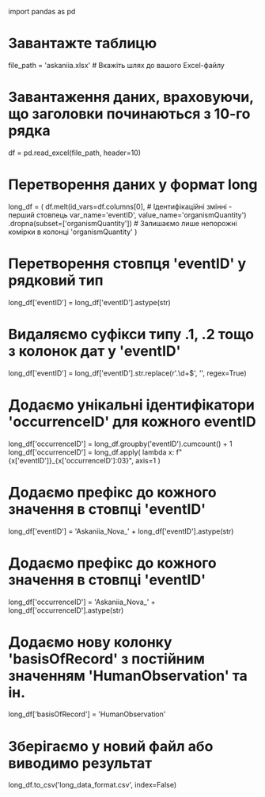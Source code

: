 import pandas as pd

# Завантажте таблицю
file_path = 'askaniia.xlsx'  # Вкажіть шлях до вашого Excel-файлу

# Завантаження даних, враховуючи, що заголовки починаються з 10-го рядка
df = pd.read_excel(file_path, header=10)

# Перетворення даних у формат long
long_df = (
    df.melt(id_vars=df.columns[0],  # Ідентифікаційні змінні - перший стовпець
            var_name='eventID',
            value_name='organismQuantity')
    .dropna(subset=['organismQuantity'])  # Залишаємо лише непорожні комірки в колонці 'organismQuantity'
)

# Перетворення стовпця 'eventID' у рядковий тип
long_df['eventID'] = long_df['eventID'].astype(str)

# Видаляємо суфікси типу .1, .2 тощо з колонок дат у 'eventID'
long_df['eventID'] = long_df['eventID'].str.replace(r'\.\d+$', '', regex=True)

# Додаємо унікальні ідентифікатори 'occurrenceID' для кожного eventID
long_df['occurrenceID'] = long_df.groupby('eventID').cumcount() + 1
long_df['occurrenceID'] = long_df.apply(
    lambda x: f"{x['eventID']}_{x['occurrenceID']:03}", axis=1
)

# Додаємо префікс до кожного значення в стовпці 'eventID'
long_df['eventID'] = 'Askaniia_Nova_' + long_df['eventID'].astype(str)

# Додаємо префікс до кожного значення в стовпці 'eventID'
long_df['occurrenceID'] = 'Askaniia_Nova_' + long_df['occurrenceID'].astype(str)

# Додаємо нову колонку 'basisOfRecord' з постійним значенням 'HumanObservation' та ін.
long_df['basisOfRecord'] = 'HumanObservation'

# Зберігаємо у новий файл або виводимо результат
long_df.to_csv('long_data_format.csv', index=False)
